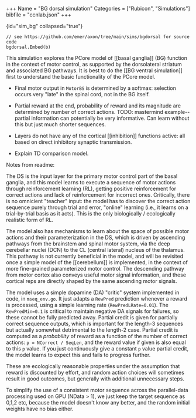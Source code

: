 +++
Name = "BG dorsal simulation"
Categories = ["Rubicon", "Simulations"]
bibfile = "ccnlab.json"
+++

{id="sim_bg" collapsed="true"}
```Goal
// see https://github.com/emer/axon/tree/main/sims/bgdorsal for source code
bgdorsal.Embed(b)
```

<div>

This simulation explores the PCore model of [[basal ganglia]] (BG) function in the context of motor control, as supported by the dorsolateral striatum and associated BG pathways. It is best to do the [[BG ventral simulation]] first to understand the basic functionality of the PCore model.

* Final motor output in `MotorBS` is determined by a softmax: selection occurs very "late" in the spinal cord, not in the BG itself.

* Partial reward at the end, probability of reward and its magnitude are determined by number of correct actions. TODO: mastermind example-- partial information can potentially be very informative. Can learn without this but just much shorter sequences.

* Layers do not have any of the cortical [[inhibition]] functions active: all based on direct inhibitory synaptic transmission.

* Explain TD comparison model.

Notes from readme:

The DS is the input layer for the primary motor control part of the basal ganglia, and this model learns to execute a sequence of motor actions through reinforcement  learning (RL), getting positive reinforcement for correct actions and lack of reinforcement for incorrect ones.  Critically, there is no omnicient "teacher" input: the model has to discover the correct action sequence purely through trial and error, "online" learning (i.e., it learns on a trial-by-trial basis as it acts). This is the only biologically / ecologically realistic form of RL.

The model also has mechanisms to learn about the space of possible motor actions and their parameterization in the DS, which is driven by ascending pathways from the brainstem and spinal motor system, via the deep cerebellar nuclei (DCN) to the CL (central lateral) nucleus of the thalamus.  This pathway is not currently beneficial in the model, and will be revisited once a simple model of the [[cerebellum]] is implemented, in the context of more fine-grained parameterized motor control.  The descending pathway from motor cortex also conveys useful motor signal information, and these cortical reps are directly shaped by the same ascending motor signals.

The model uses a simple dopamine (DA) "critic" system implemented in code, in `mseq_env.go`.  It just adapts a `RewPred` prediction whenever a reward is processed, using a simple learning rate (`RewPredLRate=0.01`).  The `RewPredMin=0.1` is critical to maintain negative DA signals for failures, so these cannot be fully predicted away.  Partial credit is given for partially correct sequence outputs, which is important for the length-3 sequences but actually somewhat detrimental to the length-2 case.  Partial credit is computed as a *probability* of reward as a function of the number of correct actions: `p = NCorrect / SeqLen`, and the reward value if given is also equal to this `p` value.  If you just continuously give a constant `p` value partial credit, the model learns to expect this and fails to progress further.

These are ecologically reasonable properties under the assumption that reward is discounted by effort, and random action choices will sometimes result in good outcomes, but generally with additional unnecessary steps.

To simplify the use of a consistent motor sequence across the parallel-data processing used on GPU (NData > 1), we just keep the target sequence as 0,1,2 etc, because the model doesn't know any better, and the random initial weights have no bias either.

